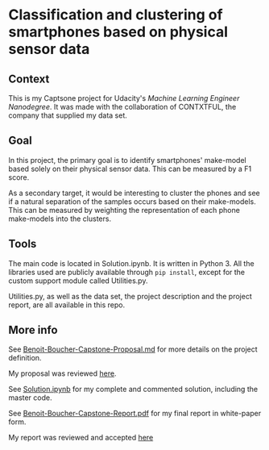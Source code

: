 # Classification and clustering of smartphones based on physical sensor data

## Context
This is my Captsone project for Udacity's _Machine Learning Engineer Nanodegree_. It was made with the collaboration of CONTXTFUL, the company that supplied my data set.

## Goal
In this project, the primary goal is to identify smartphones' make-model based solely on their physical sensor data. This can be measured by a F1 score.

As a secondary target, it would be interesting to cluster the phones and see if a natural separation of the samples occurs based on their make-models. This can be measured by weighting the representation of each phone make-models into the clusters.

## Tools
The main code is located in Solution.ipynb. It is written in Python 3. All the libraries used are publicly available through `pip install`, except for the custom support module called Utilities.py.

Utilities.py, as well as the data set, the project description and the project report, are all available in this repo.


## More info
See [Benoit-Boucher-Capstone-Proposal.md](https://github.com/Fluzzroz/Contxtful-phone-model/blob/master/Benoit-Boucher-Capstone-Proposal.md) for more details on the project definition.

My proposal was reviewed [here](https://review.udacity.com/#!/reviews/1360798).

See [Solution.ipynb](https://github.com/Fluzzroz/Contxtful-phone-model/blob/master/Solution.ipynb) for my complete and commented solution, including the master code.

See [Benoit-Boucher-Capstone-Report.pdf](https://github.com/Fluzzroz/Contxtful-phone-model/blob/master/Benoit-Boucher-Capstone-Report.pdf) for my final report in white-paper form.

My report was reviewed and accepted [here](https://review.udacity.com/#!/reviews/1377829)


